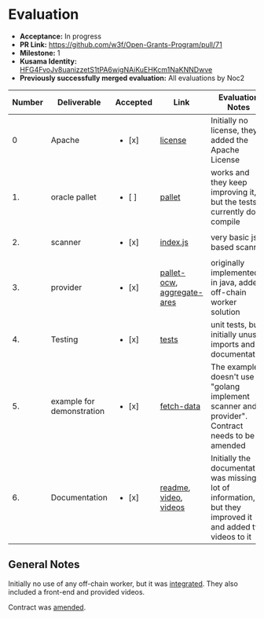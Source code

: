 # Evaluation

* **Acceptance:** In progress
* **PR Link:** https://github.com/w3f/Open-Grants-Program/pull/71
* **Milestone:** 1
* **Kusama Identity:** [HFG4FvoJv8uanizzetS1tPA6wigNAiKuEHKcm1NaKNNDwve](https://polkascan.io/pre/kusama/account/HFG4FvoJv8uanizzetS1tPA6wigNAiKuEHKcm1NaKNNDwve)
* **Previously successfully merged evaluation:** All evaluations by Noc2

| Number | Deliverable | Accepted | Link | Evaluation Notes |
| ------------- | ------------- | ------------- | ------------- |------------- |
 0 | Apache | <ul><li>[x] </li></ul> | [license](https://github.com/aresprotocols/ares-module/blob/master/LICENSE) |  Initially no license, they added the Apache License |
| 1. | oracle pallet |<ul><li>[ ] </li></ul>| [pallet](https://github.com/aresprotocols/ares-module/blob/main/substrate-node-template/pallets/pallet-ares/src/lib.rs) | works and they keep improving it, but the tests currently don't compile |
| 2. | scanner |<ul><li>[x] </li></ul>| [index.js](https://github.com/aresprotocols/ares-module/blob/main/fetch-data/index.js) | very basic js based scanner |
| 3. | provider |<ul><li>[x] </li></ul>| [pallet-ocw](https://github.com/aresprotocols/ares-module/blob/main/substrate-node-template/pallets/pallet-ocw/src/lib.rs), [aggregate-ares](https://github.com/aresprotocols/ares-module/tree/main/aggregate-ares) | originally implemented in java, added off-chain worker solution | 
| 4. | Testing |<ul><li>[x] </li></ul>| [tests](https://github.com/aresprotocols/ares-module/blob/main/substrate-node-template/pallets/pallet-ares/src/tests.rs) | unit tests, but initially unused imports and no documentation |
| 5. | example for demonstration |<ul><li>[x] </li></ul>| [fetch-data](https://github.com/aresprotocols/ares-module/tree/main/fetch-data) | The example doesn't use "golang implement scanner and provider". Contract needs to be amended |
| 6. | Documentation |<ul><li>[x] </li></ul>| [readme](	https://github.com/aresprotocols/ares-module/blob/main/README.md), [video](https://www.youtube.com/watch?v=l6q8R5F7abM&t=2s), [videos](https://www.youtube.com/watch?v=HlYhsHFKzJw) | Initially the documentation was missing a lot of information, but they improved it and added two videos to it  |

## General Notes

Initially no use of any off-chain worker, but it was [integrated](https://github.com/aresprotocols/ares-module/blob/main/substrate-node-template/pallets/pallet-ocw/src/lib.rs). They also included a front-end and provided videos. 

Contract was [amended](https://github.com/w3f/Open-Grants-Program/pull/176). 